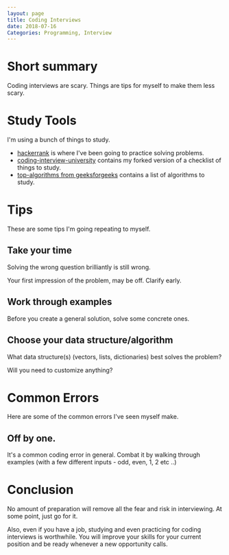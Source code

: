 ```yaml
---
layout: page
title: Coding Interviews
date: 2018-07-16
Categories: Programming, Interview
---
```


# Short summary 
Coding interviews are scary. Things are tips for myself to make them less scary.

# Study Tools

I'm using a bunch of things to study.

- [hackerrank](https://www.hackerrank.com/) is where I've been going to practice solving problems.
- [coding-interview-university](https://github.com/programmerdays/coding-interview-university) contains my forked version of a checklist of things to study.
- [top-algorithms from geeksforgeeks](https://www.geeksforgeeks.org/top-10-algorithms-in-interview-questions/) contains a list of algorithms to study.

# Tips

These are some tips I'm going repeating to myself.

## Take your time  
Solving the wrong question brilliantly is still wrong.

Your first impression of the problem, may be off. Clarify early.

## Work through examples

Before you create a general solution, solve some concrete ones.

## Choose your data structure/algorithm

What data structure(s) (vectors, lists, dictionaries) best solves the problem? 

Will you need to customize anything?

# Common Errors

Here are some of the common errors I've seen myself make.

## Off by one.

It's a common coding error in general. Combat it by walking through examples (with a few different inputs - odd, even, 1, 2 etc ..)

# Conclusion

No amount of preparation will remove all the fear and risk in interviewing. At some point, just go for it.

Also, even if you have a job, studying and even practicing for coding interviews is worthwhile. You will improve your skills for your current position and be ready whenever a new opportunity calls.
